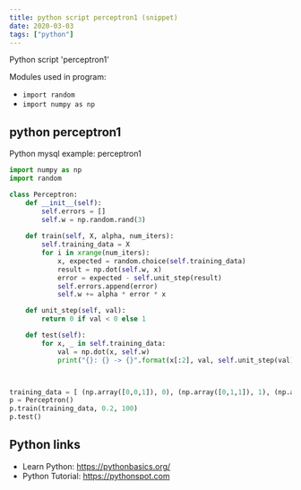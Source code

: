 ```yaml
---
title: python script perceptron1 (snippet)
date: 2020-03-03
tags: ["python"]
---
```

Python script 'perceptron1'


Modules used in program: 
* `import random`
* `import numpy as np`

## python perceptron1

Python mysql example: perceptron1

```python
import numpy as np
import random

class Perceptron:
	def __init__(self):
		self.errors = []
		self.w = np.random.rand(3) 
		
	def train(self, X, alpha, num_iters):
		self.training_data = X
		for i in xrange(num_iters): 
		    x, expected = random.choice(self.training_data) 
		    result = np.dot(self.w, x) 
		    error = expected - self.unit_step(result) 
		    self.errors.append(error) 
		    self.w += alpha * error * x 

	def unit_step(self, val):
		return 0 if val < 0 else 1 

	def test(self):
		for x, _ in self.training_data: 
		    val = np.dot(x, self.w) 
		    print("{}: {} -> {}".format(x[:2], val, self.unit_step(val)))



training_data = [ (np.array([0,0,1]), 0), (np.array([0,1,1]), 1), (np.array([1,0,1]), 1), (np.array([1,1,1]), 1), ] 
p = Perceptron()
p.train(training_data, 0.2, 100)
p.test()

```

## Python links

- Learn Python: https://pythonbasics.org/
- Python Tutorial: https://pythonspot.com

